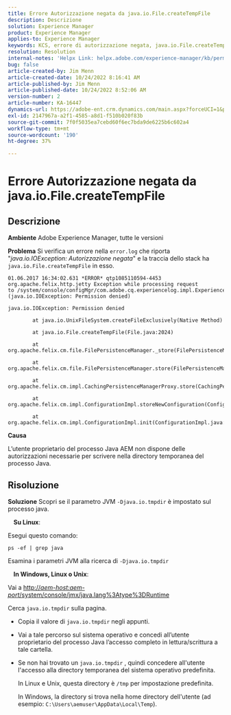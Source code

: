 ```yaml
---
title: Errore Autorizzazione negata da java.io.File.createTempFile
description: Descrizione
solution: Experience Manager
product: Experience Manager
applies-to: Experience Manager
keywords: KCS, errore di autorizzazione negata, java.io.File.createTempFile, risoluzione dei problemi, Adobe Experience Manager
resolution: Resolution
internal-notes: 'Helpx Link: helpx.adobe.com/experience-manager/kb/permission_denied_error_from_java_io_file.html'
bug: false
article-created-by: Jim Menn
article-created-date: 10/24/2022 8:16:41 AM
article-published-by: Jim Menn
article-published-date: 10/24/2022 8:52:06 AM
version-number: 2
article-number: KA-16447
dynamics-url: https://adobe-ent.crm.dynamics.com/main.aspx?forceUCI=1&pagetype=entityrecord&etn=knowledgearticle&id=6bab172c-7453-ed11-bba2-6045bd0065f9
exl-id: 2147967a-a2f1-4585-a8d1-f510b020f83b
source-git-commit: 7f0f5035ea7cebd60f6ec7bda9de6225b6c602a4
workflow-type: tm+mt
source-wordcount: '190'
ht-degree: 37%

---
```


# Errore Autorizzazione negata da java.io.File.createTempFile

## Descrizione


<b>Ambiente</b>
Adobe Experience Manager, tutte le versioni

<b>Problema</b>
Si verifica un errore nella `error.log` che riporta &quot;*java.io.IOException: Autorizzazione negata*&quot; e la traccia dello stack ha `java.io.File.createTempFile` in esso.


```
01.06.2017 16:34:02.631 *ERROR* qtp1085110594-4453 org.apache.felix.http.jetty Exception while processing request to /system/console/configMgr/com.adobe.cq.experiencelog.impl.ExperienceLogConfigServlet (java.io.IOException: Permission denied)

java.io.IOException: Permission denied

        at java.io.UnixFileSystem.createFileExclusively(Native Method)

        at java.io.File.createTempFile(File.java:2024)

        at org.apache.felix.cm.file.FilePersistenceManager._store(FilePersistenceManager.java:699)

        at org.apache.felix.cm.file.FilePersistenceManager.store(FilePersistenceManager.java:660)

        at org.apache.felix.cm.impl.CachingPersistenceManagerProxy.store(CachingPersistenceManagerProxy.java:242)

        at org.apache.felix.cm.impl.ConfigurationImpl.storeNewConfiguration(ConfigurationImpl.java:462)

        at org.apache.felix.cm.impl.ConfigurationImpl.init(ConfigurationImpl.java:183)
```


<b>Causa</b>

L’utente proprietario del processo Java AEM non dispone delle autorizzazioni necessarie per scrivere nella directory temporanea del processo Java.




## Risoluzione


<b>Soluzione</b>
Scopri se il parametro JVM `-Djava.io.tmpdir` è impostato sul processo java.

<b>    Su Linux</b>:

Esegui questo comando:


```
ps -ef | grep java
```


Esamina i parametri JVM alla ricerca di `-Djava.io.tmpdir`

<b>    In Windows, Linux o Unix</b>:

Vai a [http://*aem-host:aem-port*/system/console/jmx/java.lang%3Atype%3DRuntime](http://aem-host:aem-port/system/console/jmx/java.lang%3Atype%3DRuntime)

Cerca `java.io.tmpdir` sulla pagina.

- Copia il valore di `java.io.tmpdir` negli appunti.
- Vai a tale percorso sul sistema operativo e concedi all’utente proprietario del processo Java l’accesso completo in lettura/scrittura a tale cartella.
- Se non hai trovato un `java.io.tmpdir` , quindi concedere all&#39;utente l&#39;accesso alla directory temporanea del sistema operativo predefinita.

   In Linux e Unix, questa directory è `/tmp` per impostazione predefinita.

   In Windows, la directory si trova nella home directory dell&#39;utente (ad esempio: `C:\Users\aemuser\AppData\Local\Temp`).
